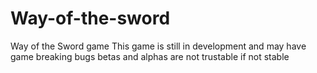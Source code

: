 # Way-of-the-sword
Way of the Sword game
This game is still in development and may have game breaking bugs
betas and alphas are not trustable if not stable

